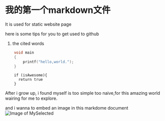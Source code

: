 # 我的第一个markdown文件

It is used for static website page

here is some tips for you to get used to github

1. the cited words

```C
    void main
    {
        printf("hello,world.");
    }
```

```
    if (isAwesome){
      return true
    }
```

After i grow up, i found myself is too simple too naive,for this amazing world wairing for me to explore.


and i wanna to embed an image in this markdome document
![Image of MySelected](https://octodex.github.com/images/yaktocat.png)
